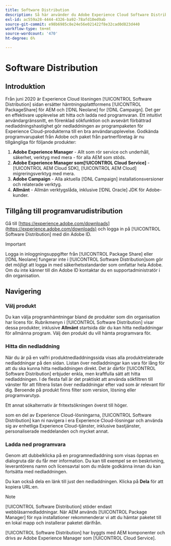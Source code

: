 ```yaml
---
title: Software Distribution
description: Så här använder du Adobe Experience Cloud Software Distribution
exl-id: ac559a28-4444-4326-ba92-78afd10ed9ab
source-git-commit: e98b6985c8e24e56e021422f8e32cad0d823d440
workflow-type: tm+mt
source-wordcount: '470'
ht-degree: 6%

---
```


# Software Distribution

## Introduktion

Från juni 2020 är Experience Cloud lösningen [!UICONTROL Software Distribution] sidan ersätter hämtningsplattformens [!UICONTROL PackageShare] för AEM och [!DNL Neolane] for [!DNL Campaign]. Det ger en effektivare upplevelse att hitta och ladda ned programvaran. Ett intuitivt användargränssnitt, en förenklad sökfunktion och avsevärt förbättrad nedladdningshastighet gör nedladdningen av programpaketen för Experience Cloud-produkterna till en bra användarupplevelse. Godkända programvarupaket från Adobe och paket från partnerföretag är nu tillgängliga för följande produkter:

1. **Adobe Experience Manager** - Allt som rör service och underhåll, säkerhet, verktyg med mera - för alla AEM som stöds.
1. **Adobe Experience Manager som[!UICONTROL Cloud Service]** - [!UICONTROL AEM Cloud SDK], [!UICONTROL AEM Cloud] migreringsverktyg med mera.
1. **Adobe Campaign** - Alla aktuella [!DNL Campaign] installationsversioner och relaterade verktyg.
1. **Allmänt** - Allmän verktygslåda, inklusive [!DNL Oracle] JDK för Adobe-kunder.

## Tillgång till programvarudistribution

Gå till [https://experience.adobe.com/downloads](https://experience.adobe.com/downloads) och logga in på [!UICONTROL Software Distribution] med din Adobe ID.

>[!IMPORTANT]
>
>Logga in inloggningsuppgifter från [!UICONTROL Package Share] eller [!DNL Neolane] fungerar inte i [!UICONTROL Software Distribution]som gör det möjligt att logga in med säkerhetsstandarder som omfattar hela Adobe. Om du inte känner till din Adobe ID kontaktar du en supportadministratör i din organisation.

## Navigering

### Välj produkt

Du kan välja programhämtningar bland de produkter som din organisation har licens för. Rubrikmenyn i [!UICONTROL Software Distribution] visar dessa produkter, inklusive **Allmänt** startsida där du kan hitta nedladdningar för allmänna program. Välj den produkt du vill hämta programvara för.

### Hitta din nedladdning

När du är på en valfri produktnedladdningssida visas alla produktrelaterade nedladdningar på den sidan. Listan över nedladdningar kan vara för lång för att du ska kunna hitta nedladdningen direkt. Det är därför [!UICONTROL Software Distribution] erbjuder enkla, men kraftfulla sätt att hitta nedladdningen. I de flesta fall är det praktiskt att använda sökfiltren till vänster för att filtrera listan över nedladdningar efter vad som är relevant för dig. Beroende på produkt finns filter som version, lösning eller programvarutyp.

Ett annat sökalternativ är fritextsökningen överst till höger.

som en del av Experience Cloud-lösningarna, [!UICONTROL Software Distribution] kan ni navigera i era Experience Cloud-lösningar och använda sig av enhetliga Experience Cloud-tjänster, inklusive bastjänster, personaliserade meddelanden och mycket annat.

### Ladda ned programvara

Genom att dubbelklicka på en programnedladdning som visas öppnas en dialogruta där du får mer information. Du kan till exempel se en beskrivning, leverantörens namn och licensavtal som du måste godkänna innan du kan fortsätta med nedladdningen.

Du kan också dela en länk till just den nedladdningen. Klicka på **Dela** för att kopiera URL:en.

>[!NOTE]
>
>[!UICONTROL Software Distribution] stöder endast webbläsarnedladdningar. När AEM används [!UICONTROL Package Manager] för nya installationer rekommenderar vi att du hämtar paketet till en lokal mapp och installerar paketet därifrån.

[!UICONTROL Software Distribution] har byggts med AEM komponenter och drivs av Adobe Experience Manager som [!UICONTROL Cloud Service].

